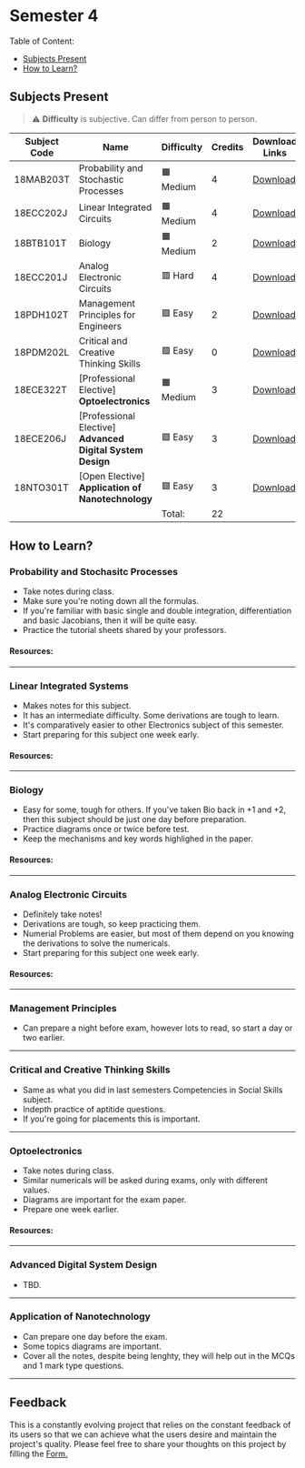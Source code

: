 # Semester 4

Table of Content:

- [Subjects Present](#subjects-present)
- [How to Learn?](#how-to-learn)


## Subjects Present

> ⚠ **Difficulty** is subjective. Can differ from person to person.

| Subject Code | Name | Difficulty | Credits | Download Links | 
| ------------ | ---- | ---------- | ------- | -------------- |
| 18MAB203T | Probability and Stochastic Processes | 🟧 Medium | 4 | [Download](https://downgit.github.io/#/home?url=https://github.com/kunalkeshan/SRMIST-B.Tech-ECE-Notes-2022-24/tree/main/Semester%204/Probability%20and%20Stochastic%20Processes) |
| 18ECC202J | Linear Integrated Circuits | 🟧 Medium | 4 | [Download](https://downgit.github.io/#/home?url=https://github.com/kunalkeshan/SRMIST-B.Tech-ECE-Notes-2022-24/tree/main/Semester%204/Linear%20Integrated%20Circuits) |
| 18BTB101T | Biology | 🟧 Medium  | 2 | [Download](https://downgit.github.io/#/home?url=https://github.com/kunalkeshan/SRMIST-B.Tech-ECE-Notes-2022-24/tree/main/Semester%204/Biology) |
| 18ECC201J | Analog Electronic Circuits | 🟥 Hard | 4 | [Download](https://downgit.github.io/#/home?url=https://github.com/kunalkeshan/SRMIST-B.Tech-ECE-Notes-2022-24/tree/main/Semester%204/Analog%20Electronic%20Circuits) |
| 18PDH102T |  Management Principles for Engineers | 🟩 Easy | 2 | [Download](https://downgit.github.io/#/home?url=https://github.com/kunalkeshan/SRMIST-B.Tech-ECE-Notes-2022-24/tree/main/Semester%204/Management%20Principles%20for%20Engineers) |
| 18PDM202L | Critical and Creative Thinking Skills | 🟩 Easy | 0 | [Download](https://downgit.github.io/#/home?url=https://github.com/kunalkeshan/SRMIST-B.Tech-ECE-Notes-2022-24/tree/main/Semester%204/Critical%20and%20Creative%20Thinking%20Skills/Notes) |
| 18ECE322T | [Professional Elective] **Optoelectronics** | 🟧 Medium | 3 | [Download](https://downgit.github.io/#/home?url=https://github.com/kunalkeshan/SRMIST-B.Tech-ECE-Notes-2022-24/tree/main/Semester%204/Optoelectronics) |
| 18ECE206J | [Professional Elective] **Advanced Digital System Design** | 🟩 Easy | 3 | [Download](https://downgit.github.io/#/home?url=https://github.com/kunalkeshan/SRMIST-B.Tech-ECE-Notes-2022-24/tree/main/Semester%204/Advanced%20Digital%20System%20Design) |
| 18NTO301T | [Open Elective] **Application of Nanotechnology** | 🟩 Easy | 3 | [Download](https://downgit.github.io/#/home?url=https://github.com/kunalkeshan/SRMIST-B.Tech-ECE-Notes-2022-24/tree/main/Semester%204/Applications%20of%20Nanotechnology) |
| | | Total: | 22 | |

## How to Learn?

### Probability and Stochasitc Processes

- Take notes during class.
- Make sure you're noting down all the formulas.
- If you're familiar with basic single and double integration, differentiation and basic Jacobians, then it will be quite easy.
- Practice the tutorial sheets shared by your professors.

#### Resources:

---

### Linear Integrated Systems

- Makes notes for this subject.
- It has an intermediate difficulty. Some derivations are tough to learn.
- It's comparatively easier to other Electronics subject of this semester.
- Start preparing for this subject one week early.

#### Resources:

---

### Biology

- Easy for some, tough for others. If you've taken Bio back in +1 and +2, then this subject should be just one day before preparation.
- Practice diagrams once or twice before test.
- Keep the mechanisms and key words highlighed in the paper.

#### Resources:

---

### Analog Electronic Circuits

- Definitely take notes!
- Derivations are tough, so keep practicing them.
- Numerial Problems are easier, but most of them depend on you knowing the derivations to solve the numericals.
- Start preparing for this subject one week early.

#### Resources:

---

### Management Principles

- Can prepare a night before exam, however lots to read, so start a day or two earlier.

---

### Critical and Creative Thinking Skills

- Same as what you did in last semesters Competencies in Social Skills subject. 
- Indepth practice of aptitide questions. 
- If you're going for placements this is important.

---

### Optoelectronics

- Take notes during class. 
- Similar numericals will be asked during exams, only with different values.
- Diagrams are important for the exam paper.
- Prepare one week earlier.

#### Resources:

---

### Advanced Digital System Design

- TBD.

---

### Application of Nanotechnology

- Can prepare one day before the exam.
- Some topics diagrams are important.
- Cover all the notes, despite being lenghty, they will help out in the MCQs and 1 mark type questions.

---

## Feedback

This is a constantly evolving project that relies on the constant feedback of its users so that we can achieve what the users desire and maintain the project's quality. Please feel free to share your thoughts on this project by filling the <a href="https://docs.google.com/forms/d/e/1FAIpQLSfNQDOQkEKPubOBRIhselYTjCv82qv7qTyPh6exFvkT3sumhw/viewform?entry.34189569=Notes+Initiative">Form.</a>
